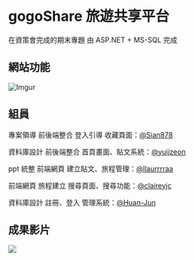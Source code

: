 # gogoShare 旅遊共享平台

在資策會完成的期末專題 由 ASP.NET + MS-SQL 完成


## 網站功能

![Imgur](https://i.imgur.com/mV41TMu.png)


## 組員

專案領導 前後端整合 登入引導 收藏頁面：[@Sian878](https://github.com/Sian878)

資料庫設計 前後端整合 首頁畫面、貼文系統：[@yuijzeon](https://github.com/yuijzeon)

ppt 統整 前端網頁 建立貼文、旅程管理：[@llaurrrraa](https://github.com/llaurrrraa)

前端網頁 旅程建立 搜尋頁面、搜尋功能：[@claireyjc](https://github.com/claireyjc)

資料庫設計 註冊、登入 管理系統：[@Huan-Jun](https://github.com/Huan-Jun)


## 成果影片

[![](https://drive.google.com/uc?id=1os86Y-7n6rYmF3mlVKl_3T_v0Nmg5hHz)](https://drive.google.com/file/d/11zI3cZTPDlH3wEaxDkqB6hyBc-KRciTL/view?usp=sharing)
